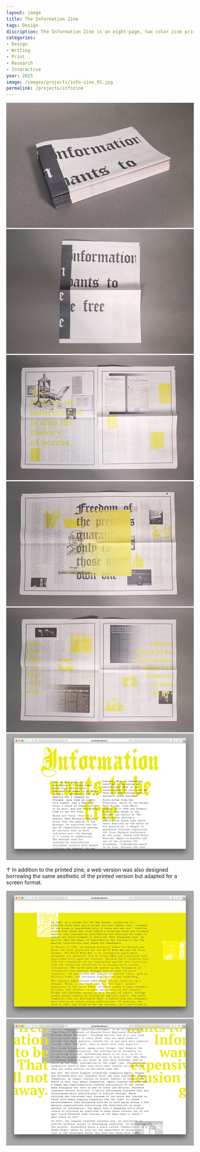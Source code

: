 ```yaml
---
layout: image
title: The Information Zine
tags: Design
discription: The Information Zine is an eight-page, two color zine printed on newsprint about the history of information distribution, access, and censorship. This piece, using the form of the zine (a traditional sub-cultural form of distribution), chronicles the complicated history. The form of the zine itself, then, becomes a method of distribution while constantly balancing obstruction and access. A companion digital version was also created that borrows the aesthetics of the printed zine and reimagines them in a digital context.
categories:
- Design
- Writing
- Print
- Research
- Interactive
year: 2015
image: /images/projects/info-zine_01.jpg
permalink: /projects/infozine
---
```


<img src="/images/projects/info-zine_01.jpg">
<img src="/images/projects/info-zine_02.jpg">
<div class="images-left"><img src="/images/projects/info-zine_03.jpg"></div>
<div class="images-right">
<img src="/images/projects/info-zine_04.jpg"></div>
<img src="/images/projects/info-zine_05.jpg">
<img src="/images/projects/info-zine-web_01.jpg">
<div class="images-right"><p>&uarr; In addition to the printed zine, a web version was also designed borrowing the same aesthetic of the printed version but adapted for a screen format.</p></div>

<section class="clear"></section>

<div class="images-left"><img src="/images/projects/info-zine-web_02.jpg"></div>
<div class="images-right"><img src="/images/projects/info-zine-web_03.jpg"></div>
